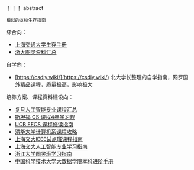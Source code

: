 ！！！ abstract

    相似的友校生存指南

综合向：

- [上海交通大学生存手册](https://survivesjtu.gitbook.io/survivesjtumanual)
- [浙大图灵资料汇总](https://zju-turing.github.io/TuringDoneRight/)

自学向：

- [https://csdiy.wiki/](https://csdiy.wiki/) 北大学长整理的自学指南，网罗国外精品课程，质量极高，影响极大

培养方案、课程资料建设向：

- [复旦人工智能专业课程汇总](https://fdu-open-exam.gitbook.io/csdiy)
- [斯坦福 CS 课程4年学习规](https://www.mihaileric.com/posts/complete-artificial-intelligence-undergraduate-course-plan/)
- [UCB EECS 课程修读指南](https://hkn.eecs.berkeley.edu/courseguides)
- [清华大学计算机系课程攻略](https://rekcarc-tsc-uht.readthedocs.io/en/latest/index.html#)
- [上海交大IEEE试点班课程指南](https://ieee.icu/#/)
- [上海交大人工智能专业学习指南](https://aisjtu.icu/)
- [浙江大学图灵班学习指南](https://zju-turing.github.io/TuringCourses/)
- [中国科学技术大学大数据学院本科进阶手册](https://advancedguideforsds.gitbook.io/advancedguide)